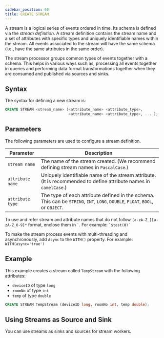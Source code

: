```yaml
---
sidebar_position: 60
title: CREATE STREAM
---
```


A stream is a logical series of events ordered in time. Its schema is defined via the _stream definition_. A stream definition contains the stream name and a set of attributes with specific types and uniquely identifiable names within the stream. All events associated to the stream will have the same schema (i.e., have the same attributes in the same order).

The stream processor groups common types of events together with a schema. This helps in various ways such as, processing all events together in queries and performing data format transformations together when they are consumed and published via sources and sinks.

## Syntax

The syntax for defining a new stream is:

```sql
CREATE STREAM <stream_name> (<attribute_name> <attribute_type>,
                             <attribute_name> <attribute_type>, ... );
```

## Parameters

The following parameters are used to configure a stream definition.

| Parameter     | Description |
| ------------- |-------------|
| `stream name`      | The name of the stream created. (We recommend defining stream names in `PascalCase`.) |
| `attribute name`   | Uniquely identifiable name of the stream attribute. (It is recommended to define attribute names in `camelCase`.)|     |
| `attribute type`   | The type of each attribute defined in the schema. This can be `STRING`, `INT`, `LONG`, `DOUBLE`, `FLOAT`, `BOOL`, or `OBJECT`.     |

To use and refer stream and attribute names that do not follow `[a-zA-Z_][a-zA-Z_0-9]*` format, enclose them in ``` ` ```. For example: ``` `$test(0)` ```

To make the stream process events with multi-threading and asynchronously, add `Async` to the `WITH()` property. For example: `WITH(async='true')`

## Example

This example creates a stream called `TempStream` with the following attributes:

- `deviceID` of type `long`
- `roomNo` of type `int`
- `temp` of type `double`

```sql
CREATE STREAM TempStream (deviceID long, roomNo int, temp double);
```

## Using Streams as Source and Sink

You can use streams as sinks and sources for stream workers.
